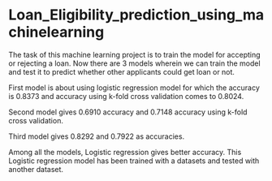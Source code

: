 # Loan_Eligibility_prediction_using_machinelearning

The task of this machine learning project is to train the model for accepting or rejecting a loan. Now there are 3 models wherein we can train the model and test it to predict whether other applicants could get loan or not.

First model is about using logistic regression model for which the accuracy is 0.8373 and accuracy using k-fold cross validation comes to 0.8024.

Second model gives 0.6910 accuracy and 0.7148 accuracy using k-fold cross validation.

Third model gives 0.8292 and 0.7922 as accuracies.

Among all the models, Logistic regression gives better accuracy. This Logistic regression model has been trained with a datasets and tested with another dataset.

